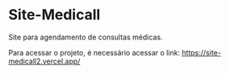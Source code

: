 # Site-Medicall
Site  para agendamento de consultas médicas.


Para acessar o projeto, é necessário acessar o link: https://site-medicall2.vercel.app/

